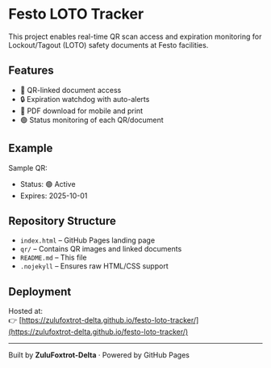 # Festo LOTO Tracker

This project enables real-time QR scan access and expiration monitoring for Lockout/Tagout (LOTO) safety documents at Festo facilities.

## Features

- 📄 QR-linked document access
- 🔒 Expiration watchdog with auto-alerts
- 📲 PDF download for mobile and print
- 🟢 Status monitoring of each QR/document

## Example

Sample QR:
- Status: 🟢 Active
- Expires: 2025-10-01

## Repository Structure

- `index.html` – GitHub Pages landing page
- `qr/` – Contains QR images and linked documents
- `README.md` – This file
- `.nojekyll` – Ensures raw HTML/CSS support

## Deployment

Hosted at:  
👉 [https://zulufoxtrot-delta.github.io/festo-loto-tracker/](https://zulufoxtrot-delta.github.io/festo-loto-tracker/)

---
Built by **ZuluFoxtrot-Delta** · Powered by GitHub Pages

